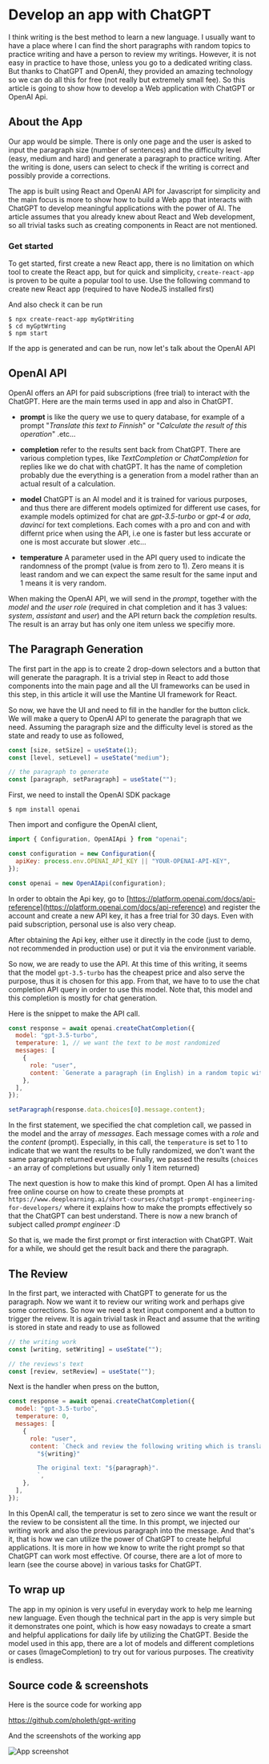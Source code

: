 # Develop an app with ChatGPT

I think writing is the best method to learn a new language. I usually want to have a place where I can find the short paragraphs with random topics to practice writing and have a person to review my writings. However, it is not easy in practice to have those, unless you go to a dedicated writing class. But thanks to ChatGPT and OpenAI, they provided an amazing technology so we can do all this for free (not really but extremely small fee). So this article is going to show how to develop a Web application with ChatGPT or OpenAI Api.

## About the App

Our app would be simple. There is only one page and the user is asked to input the paragraph size (number of sentences) and the difficulty level (easy, medium and hard) and generate a paragraph to practice writing. After the writing is done, users can select to check if the writing is correct and possibly provide a corrections.

The app is built using React and OpenAI API for Javascript for simplicity and the main focus is more to show how to build a Web app that interacts with ChatGPT to develop meaningful applications with the power of AI. The article assumes that you already knew about React and Web development, so all trivial tasks such as creating components in React are not mentioned.

### Get started

To get started, first create a new React app, there is no limitation on which tool to create the React app, but for quick and simplicity, `create-react-app` is proven to be quite a popular tool to use. Use the following command to create new React app (required to have NodeJS installed first)

And also check it can be run

```
$ npx create-react-app myGptWriting
$ cd myGptWrting
$ npm start
```

If the app is generated and can be run, now let's talk about the OpenAI API

## OpenAI API

OpenAI offers an API for paid subscriptions (free trial) to interact with the ChatGPT. Here are the main terms used in app and also in ChatGPT.

- **prompt** is like the query we use to query database, for example of a prompt "_Translate this text to Finnish_" or "_Calculate the result of this operation_" .etc...

- **completion** refer to the results sent back from ChatGPT. There are various completion types, like _TextCompletion_ or _ChatCompletion_ for replies like we do chat with chatGPT. It has the name of completion probably due the everything is a generation from a model rather than an actual result of a calculation.

- **model** ChatGPT is an AI model and it is trained for various purposes, and thus there are different models optimized for different use cases, for example models optimized for chat are _gpt-3.5-turbo_ or _gpt-4_ or _ada_, _davinci_ for text completions. Each comes with a pro and con and with differnt price when using the API, i.e one is faster but less accurate or one is most accurate but slower .etc...

- **temperature** A parameter used in the API query used to indicate the randomness of the prompt (value is from zero to 1). Zero means it is least random and we can expect the same result for the same input and 1 means it is very random.

When making the OpenAI API, we will send in the _prompt_, together with the _model_ and _the user role_ (required in chat completion and it has 3 values: _system_, _assistant_ and _user_) and the API return back the _completion_ results. The result is an array but has only one item unless we specifiy more.

## The Paragraph Generation

The first part in the app is to create 2 drop-down selectors and a button that will generate the paragraph. It is a trivial step in React to add those components into the main page and all the UI frameworks can be used in this step, in this article it will use the Mantine UI framework for React.

So now, we have the UI and need to fill in the handler for the button click. We will make a query to OpenAI API to generate the paragraph that we need. Assuming the paragraph size and the difficulty level is stored as the state and ready to use as followed,

```js
const [size, setSize] = useState(1);
const [level, setLevel] = useState("medium");

// the paragraph to generate
const [paragraph, setParagraph] = useState("");
```

First, we need to install the OpenAI SDK package

```
$ npm install openai
```

Then import and configure the OpenAI client,

```js
import { Configuration, OpenAIApi } from "openai";

const configuration = new Configuration({
  apiKey: process.env.OPENAI_API_KEY || "YOUR-OPENAI-API-KEY",
});

const openai = new OpenAIApi(configuration);
```

In order to obtain the Api key, go to [https://platform.openai.com/docs/api-reference](https://platform.openai.com/docs/api-reference) and register the account and create a new API key, it has a free trial for 30 days. Even with paid subscription, personal use is also very cheap.

After obtaining the Api key, either use it directly in the code (just to demo, not recommended in production use) or put it via the environment variable.

So now, we are ready to use the API. At this time of this writing, it seems that the model `gpt-3.5-turbo` has the cheapest price and also serve the purpose, thus it is chosen for this app. From that, we have to to use the chat completion API query in order to use this model. Note that, this model and this completion is mostly for chat generation.

Here is the snippet to make the API call.

```js
const response = await openai.createChatCompletion({
  model: "gpt-3.5-turbo",
  temperature: 1, // we want the text to be most randomized
  messages: [
    {
      role: "user",
      content: `Generate a paragraph (in English) in a random topic with maximum ${size} lines and at level ${level}`,
    },
  ],
});

setParagraph(response.data.choices[0].message.content);
```

In the first statement, we specified the chat completion call, we passed in the model and the array of _messages_. Each message comes with a _role_ and the _content_ (prompt). Especially, in this call, the `temperature` is set to 1 to indicate that we want the results to be fully randomized, we don't want the same paragraph returned everytime. Finally, we passed the results (`choices` - an array of completions but usually only 1 item returned)

The next question is how to make this kind of prompt. Open AI has a limited free online course on how to create these prompts at `https://www.deeplearning.ai/short-courses/chatgpt-prompt-engineering-for-developers/` where it explains how to make the prompts effectively so that the ChatGPT can best understand. There is now a new branch of subject called _prompt engineer_ :D

So that is, we made the first prompt or first interaction with ChatGPT. Wait for a while, we should get the result back and there the paragraph.

## The Review

In the first part, we interacted with ChatGPT to generate for us the paragraph. Now we want it to review our writing work and perhaps give some corrections. So now we need a text input component and a button to trigger the reivew. It is again trivial task in React and assume that the writing is stored in state and ready to use as followed

```js
// the writing work
const [writing, setWriting] = useState("");

// the reviews's text
const [review, setReview] = useState("");
```

Next is the handler when press on the button,

```js
const response = await openai.createChatCompletion({
  model: "gpt-3.5-turbo",
  temperature: 0,
  messages: [
    {
      role: "user",
      content: `Check and review the following writing which is translated from the original text:
        "${writing}"

        The original text: "${paragraph}".
        `,
    },
  ],
});
```

In this OpenAI call, the temperatur is set to zero since we want the result or the review to be consistent all the time. In this prompt, we injected our writing work and also the previous paragraph into the message. And that's it, that is how we can utilize the power of ChatGPT to create helpful applications. It is more in how we know to write the right prompt so that ChatGPT can work most effective. Of course, there are a lot of more to learn (see the course above) in various tasks for ChatGPT.

## To wrap up

The app in my opinion is very useful in everyday work to help me learning new language. Even though the technical part in the app is very simple but it demonstrates one point, which is how easy nowadays to create a smart and helpful applications for daily life by utilizing the ChatGPT. Beside the model used in this app, there are a lot of models and different completions or cases (ImageCompletion) to try out for various purposes. The creativity is endless.

## Source code & screenshots

Here is the source code for working app

https://github.com/pholeth/gpt-writing

And the screenshots of the working app

![App screenshot](./docs/app-screenshot.png)
